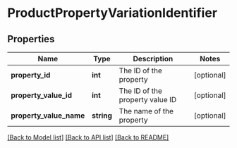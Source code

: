# ProductPropertyVariationIdentifier

## Properties
Name | Type | Description | Notes
------------ | ------------- | ------------- | -------------
**property_id** | **int** | The ID of the property | [optional] 
**property_value_id** | **int** | The ID of the property value ID | [optional] 
**property_value_name** | **string** | The name of the property | [optional] 

[[Back to Model list]](../README.md#documentation-for-models) [[Back to API list]](../README.md#documentation-for-api-endpoints) [[Back to README]](../README.md)


